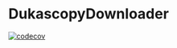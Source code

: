 # DukascopyDownloader

[![codecov](https://codecov.io/gh/vitali-kurlovich/DukascopyDownloader/branch/main/graph/badge.svg?token=72YG5NI4FL)](https://codecov.io/gh/vitali-kurlovich/DukascopyDownloader)
